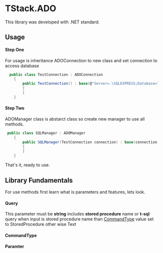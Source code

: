 # TStack.ADO

This library was developed with .NET standard.

## Usage

#### Step One
For usage is inheritance ADOConnection to new class and set connection to access database

```csharp
  public class TestConnection : ADOConnection
    {
        public TestConnection() : base(@"Server=.\SQLEXPRESS;Database=TESTDB;Trusted_Connection=True;")
        {
        }
    }
```

#### Step Two
ADOManager class is abstarct class so create new manager to use all methods.
```csharp
 public class SQLManager : ADOManager
    {
        public SQLManager(TestConnection connection) : base(connection)
        {
        }
    }
```
That's it, ready to use.

## Library Fundamentals
For use methods first learn what is parameters and features, lets look.
#### Query
This parameter must be **string** includes **stored procedure** name or **t-sql** query when input is stored procedure name than [CommandType](#commandtype) value set to StoredProcedure other wise Text
#### CommandType

#### Paramter
